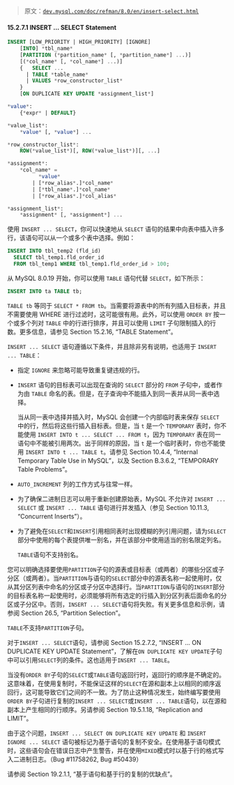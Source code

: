 > 原文：[`dev.mysql.com/doc/refman/8.0/en/insert-select.html`](https://dev.mysql.com/doc/refman/8.0/en/insert-select.html)

#### 15.2.7.1 INSERT ... SELECT Statement

```sql
INSERT [LOW_PRIORITY | HIGH_PRIORITY] [IGNORE]
    [INTO] *tbl_name*
    [PARTITION (*partition_name* [, *partition_name*] ...)]
    [(*col_name* [, *col_name*] ...)]
    {   SELECT ... 
      | TABLE *table_name* 
      | VALUES *row_constructor_list*
    }
    [ON DUPLICATE KEY UPDATE *assignment_list*]

*value*:
    {*expr* | DEFAULT}

*value_list*:
    *value* [, *value*] ...

*row_constructor_list*:
    ROW(*value_list*)[, ROW(*value_list*)][, ...]

*assignment*:
    *col_name* = 
          *value*
        | [*row_alias*.]*col_name*
        | [*tbl_name*.]*col_name*
        | [*row_alias*.]*col_alias*

*assignment_list*:
    *assignment* [, *assignment*] ...
```

使用 `INSERT ... SELECT`，你可以快速地从 `SELECT` 语句的结果中向表中插入许多行，该语句可以从一个或多个表中选择。例如：

```sql
INSERT INTO tbl_temp2 (fld_id)
  SELECT tbl_temp1.fld_order_id
  FROM tbl_temp1 WHERE tbl_temp1.fld_order_id > 100;
```

从 MySQL 8.0.19 开始，你可以使用 `TABLE` 语句代替 `SELECT`，如下所示：

```sql
INSERT INTO ta TABLE tb;
```

`TABLE tb` 等同于 `SELECT * FROM tb`。当需要将源表中的所有列插入目标表，并且不需要使用 WHERE 进行过滤时，这可能很有用。此外，可以使用 `ORDER BY` 按一个或多个列对 `TABLE` 中的行进行排序，并且可以使用 `LIMIT` 子句限制插入的行数。更多信息，请参见 Section 15.2.16, “TABLE Statement”。

`INSERT ... SELECT` 语句遵循以下条件，并且除非另有说明，也适用于 `INSERT ... TABLE`：

+   指定 `IGNORE` 来忽略可能导致重复键违规的行。

+   `INSERT` 语句的目标表可以出现在查询的 `SELECT` 部分的 `FROM` 子句中，或者作为由 `TABLE` 命名的表。但是，在子查询中不能插入到同一表并从同一表中选择。

    当从同一表中选择并插入时，MySQL 会创建一个内部临时表来保存 `SELECT` 中的行，然后将这些行插入目标表。但是，当 `t` 是一个 `TEMPORARY` 表时，你不能使用 `INSERT INTO t ... SELECT ... FROM t`，因为 `TEMPORARY` 表在同一语句中不能被引用两次。出于同样的原因，当 `t` 是一个临时表时，你也不能使用 `INSERT INTO t ... TABLE t`。请参见 Section 10.4.4, “Internal Temporary Table Use in MySQL”，以及 Section B.3.6.2, “TEMPORARY Table Problems”。

+   `AUTO_INCREMENT` 列的工作方式与往常一样。

+   为了确保二进制日志可以用于重新创建原始表，MySQL 不允许对 `INSERT ... SELECT` 或 `INSERT ... TABLE` 语句进行并发插入（参见 Section 10.11.3, “Concurrent Inserts”）。

+   为了避免在`SELECT`和`INSERT`引用相同表时出现模糊的列引用问题，请为`SELECT`部分中使用的每个表提供唯一别名，并在该部分中使用适当的别名限定列名。

    `TABLE`语句不支持别名。

您可以明确选择要使用`PARTITION`子句的源表或目标表（或两者）的哪些分区或子分区（或两者）。当`PARTITION`与语句的`SELECT`部分中的源表名称一起使用时，仅从其分区列表中命名的分区或子分区中选择行。当`PARTITION`与语句的`INSERT`部分的目标表名称一起使用时，必须能够将所有选定的行插入到分区列表后面命名的分区或子分区中。否则，`INSERT ... SELECT`语句将失败。有关更多信息和示例，请参阅 Section 26.5, “Partition Selection”。

`TABLE`不支持`PARTITION`子句。

对于`INSERT ... SELECT`语句，请参阅 Section 15.2.7.2, “INSERT ... ON DUPLICATE KEY UPDATE Statement”，了解在`ON DUPLICATE KEY UPDATE`子句中可以引用`SELECT`列的条件。这也适用于`INSERT ... TABLE`。

当没有`ORDER BY`子句的`SELECT`或`TABLE`语句返回行时，返回行的顺序是不确定的。这意味着，在使用复制时，不能保证这样的`SELECT`在源和副本上以相同的顺序返回行，这可能导致它们之间的不一致。为了防止这种情况发生，始终编写要使用`ORDER BY`子句进行复制的`INSERT ... SELECT`或`INSERT ... TABLE`语句，以在源和副本上产生相同的行顺序。另请参阅 Section 19.5.1.18, “Replication and LIMIT”。

由于这个问题，`INSERT ... SELECT ON DUPLICATE KEY UPDATE` 和 `INSERT IGNORE ... SELECT` 语句被标记为基于语句的复制不安全。在使用基于语句模式时，这些语句会在错误日志中产生警告，并在使用`MIXED`模式时以基于行的格式写入二进制日志。（Bug #11758262, Bug #50439）

请参阅 Section 19.2.1.1, “基于语句和基于行的复制的优缺点”。
